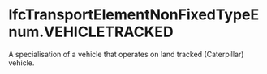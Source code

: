 IfcTransportElementNonFixedTypeEnum.VEHICLETRACKED
==================================================
A specialisation of a vehicle that operates on land tracked (Caterpillar)
vehicle.


